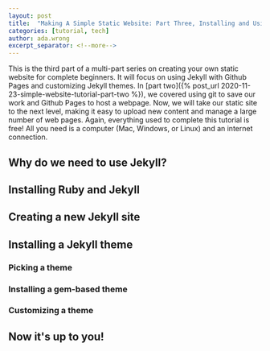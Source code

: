 ```yaml
---
layout: post
title:  "Making A Simple Static Website: Part Three, Installing and Using Jekyll with Github Pages"
categories: [tutorial, tech]
author: ada.wrong
excerpt_separator: <!--more-->
---
```


This is the third part of a multi-part series on creating your own static website for complete beginners. It will focus on using Jekyll with Github Pages and customizing Jekyll themes.<!--more--> In [part two]({% post_url 2020-11-23-simple-website-tutorial-part-two %}), we covered using git to save our work and Github Pages to host a webpage. Now, we will take our static site to the next level, making it easy to upload new content and manage a large number of web pages. Again, everything used to complete this tutorial is free! All you need is a computer (Mac, Windows, or Linux) and an internet connection.

## Why do we need to use Jekyll? ##

## Installing Ruby and Jekyll ##

## Creating a new Jekyll site ##

## Installing a Jekyll theme ##

### Picking a theme ###

### Installing a gem-based theme ###

### Customizing a theme ###

## Now it's up to you! ##